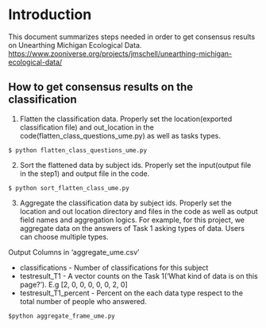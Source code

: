 # Introduction
This document summarizes steps needed in order to get consensus results on Unearthing Michigan Ecological Data.
https://www.zooniverse.org/projects/jmschell/unearthing-michigan-ecological-data/

## How to get consensus results on the classification

1) Flatten the classification data. Properly set the location(exported classification file) and out_location in the code(flatten_class_questions_ume.py) as well as tasks types.

```
$ python flatten_class_questions_ume.py
```

2) Sort the flattened data by subject ids. Properly set the input(output file in the step1) and output file in the code.

```
$ python sort_flatten_class_ume.py
```

3) Aggregate the classification data by subject ids. Properly set the location and out location directory and files in the code as well as output field names and aggregation logics.
For example, for this project, we aggregate data on the answers of Task 1 asking types of data. Users can choose multiple types.

Output Columns in ‘aggregate_ume.csv’
* classifications - Number of classifications for this subject
* testresult_T1 - A vector counts on the Task 1(‘What kind of data is on this page?’). E.g [2, 0, 0, 0, 0, 0, 2, 0]
* testresult_T1_percent -  Percent on the each data type respect to the total number of people who answered.

```
$python aggregate_frame_ume.py
```
